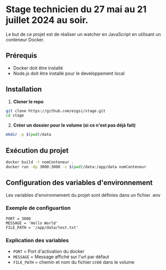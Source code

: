 # Stage technicien du 27 mai au 21 juillet 2024 au soir.

Le but de ce projet est de réaliser un watcher en JavaScript en utilisant un conteneur Docker.
## Prérequis
- Docker doit être installé
- Node.js doit être installé pour le developpement local

## Installation
1. **Cloner le repo**
```bash
git clone https://github.com/eigsi/stage.git
cd stage
```
2. **Créer un dossier pour le volume (si ce n'est pas déjà fait)**
```bash
mkdir -p $(pwd)/data
```

## Exécution du projet 
```bash
docker build -t nomConteneur .
docker run -dp 3000:3000 -v $(pwd)/data:/app/data nomConteneur
```

## Configuration des variables d'environnement
Les variables d'environnement du projet sont définies dans un fichier .env
### Exemple de configuartion 
```env
PORT = 3000
MESSAGE = 'Hello World'
FILE_PATH = '/app/data/test.txt'
```
### Explication des variables
- `PORT` = Port d'activation du docker
- `MESSAGE` = Message affiché sur l'url par défaut
- `FILE_PATH` = chemin et nom du fichier créé dans le volume
